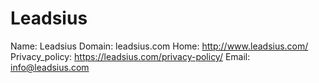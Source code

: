 
# Leadsius

Name: Leadsius
Domain: leadsius.com
Home: http://www.leadsius.com/
Privacy_policy: https://leadsius.com/privacy-policy/
Email: info@leadsius.com
